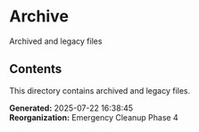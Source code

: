 # Archive

Archived and legacy files

## Contents

This directory contains archived and legacy files.

**Generated:** 2025-07-22 16:38:45  
**Reorganization:** Emergency Cleanup Phase 4
